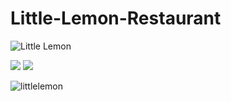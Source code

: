 # Little-Lemon-Restaurant


![Little Lemon](https://user-images.githubusercontent.com/56365809/210074254-d725b49a-74c5-42e4-b42c-f588ee9db7d9.png)

<img src="littlelemon.gif" />

<img src="littlelemon2.gif" />

![littlelemon](https://user-images.githubusercontent.com/56365809/205086429-76323089-859d-417b-a207-1240efd0c9ff.png)
